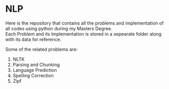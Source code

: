 # NLP
Here is the repository that contains all the problems and implementation of all codes using python during my Masters Degree.\
Each Problem and its Implementation is stored in a sepearate folder along with its data  for reference.

Some of the related problems are:
1. NLTK
2. Parsing and Chunking 
3. Language Prediction
4. Spelling Correction 
5. Zipf
